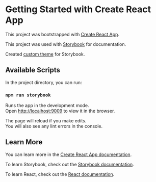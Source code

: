 # Getting Started with Create React App

This project was bootstrapped with [Create React App](https://github.com/facebook/create-react-app).

This project was used with [Storybook](https://github.com/storybookjs/storybook/) for documentation.

Created [custom theme](https://storybook.js.org/docs/react/configure/theming) for Storybook.

## Available Scripts

In the project directory, you can run:

### `npm run storybook`

Runs the app in the development mode.\
Open [http://localhost:9009](http://localhost:9009) to view it in the browser.

The page will reload if you make edits.\
You will also see any lint errors in the console.

## Learn More

You can learn more in the [Create React App documentation](https://facebook.github.io/create-react-app/docs/getting-started).

To learn Storybook, check out the [Storybook documentation](https://storybook.js.org/docs/react/get-started/introduction).

To learn React, check out the [React documentation](https://reactjs.org/).
